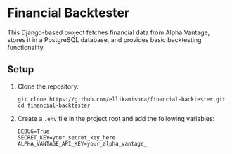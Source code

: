 # Financial Backtester

This Django-based project fetches financial data from Alpha Vantage, stores it in a PostgreSQL database, and provides basic backtesting functionality.

## Setup

1. Clone the repository:

   ```
   git clone https://github.com/ellikamishra/financial-backtester.git
   cd financial-backtester
   ```

2. Create a `.env` file in the project root and add the following variables:
   ```
   DEBUG=True
   SECRET_KEY=your_secret_key_here
   ALPHA_VANTAGE_API_KEY=your_alpha_vantage_
   ```
